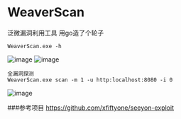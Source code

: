 # WeaverScan
泛微漏洞利用工具
用go造了个轮子
```
WeaverScan.exe -h
```
![image](https://user-images.githubusercontent.com/75050574/204452132-80c7ddc7-e414-46f2-9b8d-ca373754d611.png)
![image](https://user-images.githubusercontent.com/75050574/204452428-10b2efbb-bc34-450f-97bc-36e02dcf4326.png)

```
全漏洞探测
WeaverScan.exe scan -m 1 -u http:localhost:8080 -i 0
```
![image](https://user-images.githubusercontent.com/75050574/204453964-d81622ed-5886-482b-b303-902efba8e629.png)



###参考项目
https://github.com/xfiftyone/seeyon-exploit
